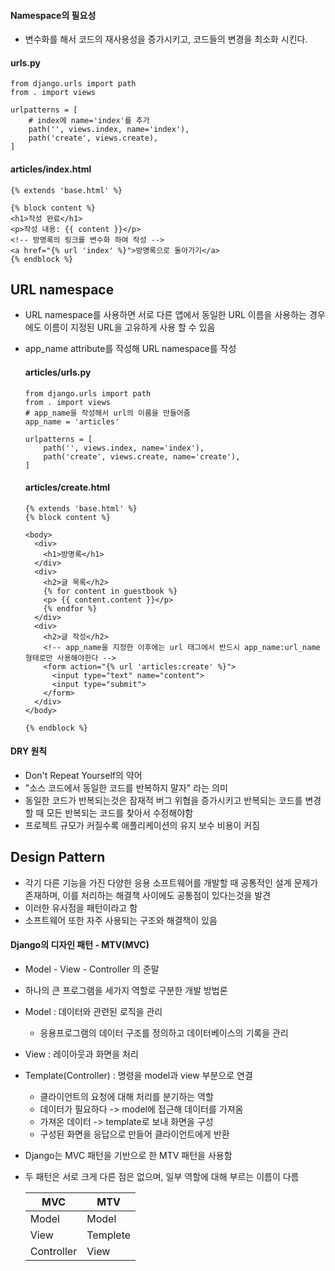 #### Namespace의 필요성

- 변수화를 해서 코드의 재사용성을 증가시키고, 코드들의 변경을 최소화 시킨다.

#### urls.py

```
from django.urls import path
from . import views

urlpatterns = [
  	# index에 name='index'를 추가
    path('', views.index, name='index'),
    path('create', views.create),
]
```



#### articles/index.html

```
{% extends 'base.html' %}

{% block content %}
<h1>작성 완료</h1>
<p>작성 내용: {{ content }}</p>
<!-- 방명록의 링크를 변수화 하여 작성 -->
<a href="{% url 'index' %}">방명록으로 돌아가기</a>
{% endblock %}
```



## URL namespace

- URL namespace를 사용하면 서로 다른 앱에서 동일한 URL 이름을 사용하는 경우에도 이름이 지정된 URL을 고유하게 사용 할 수 있음

- app_name attribute를 작성해 URL namespace를 작성

  #### articles/urls.py

  ```
  from django.urls import path
  from . import views
  # app_name을 작성해서 url의 이름을 만들어줌
  app_name = 'articles'
  
  urlpatterns = [
      path('', views.index, name='index'),
      path('create', views.create, name='create'),
  ]
  ```

  #### articles/create.html

  ```
  {% extends 'base.html' %}
  {% block content %}
  
  <body>
    <div>
      <h1>방명록</h1>
    </div>
    <div>
      <h2>글 목록</h2>
      {% for content in guestbook %}
      <p> {{ content.content }}</p>
      {% endfor %}
    </div>
    <div>
      <h2>글 작성</h2>
      <!-- app_name을 지정한 이후에는 url 태그에서 반드시 app_name:url_name 형태로만 사용해야한다 -->
      <form action="{% url 'articles:create' %}">
        <input type="text" name="content">
        <input type="submit">
      </form>
    </div>
  </body>
  
  {% endblock %}
  ```

#### DRY 원칙

- Don't Repeat Yourself의 약어
- "소스 코드에서 동일한 코드를 반복하지 말자" 라는 의미
- 동일한 코드가 반복되는것은 잠재적 버그 위협을 증가시키고 반복되는 코드를 변경할 때 모든 반복되는 코드를 찾아서 수정해야함
- 프로젝트 규모가 커질수록 애플리케이션의 유지 보수 비용이 커짐



## Design Pattern

- 각기 다른 기능을 가진 다양한 응용 소프트웨어를 개발할 때 공통적인 설계 문제가 존재하며, 이를 처리하는 해결책 사이에도 공통점이 있다는것을 발견
- 이러한 유사점을 패턴이라고 함
- 소프트웨어 또한 자주 사용되는 구조와 해결책이 있음

#### Django의 디자인 패턴 - MTV(MVC)

- Model - View - Controller 의 준말

- 하나의 큰 프로그램을 세가지 역할로 구분한 개발 방법론

- Model : 데이터와 관련된 로직을 관리

  - 응용프로그램의 데이터 구조를 정의하고 데이터베이스의 기록을 관리

- View : 레이아웃과 화면을 처리

- Template(Controller) : 명령을 model과 view 부분으로 연결

  - 클라이언트의 요청에 대해 처리를 분기하는 역할
  - 데이터가 필요하다 -> model에 접근해 데이터를 가져옴
  - 가져온 데이터 -> template로 보내 화면을 구성
  - 구성된 화면을 응답으로 만들어 클라이언트에게 반환

- Django는 MVC 패턴을 기반으로 한 MTV 패턴을 사용함

- 두 패턴은 서로 크게 다른 점은 없으며, 일부 역할에 대해 부르는 이름이 다름

  | MVC        | MTV      |
  | ---------- | -------- |
  | Model      | Model    |
  | View       | Templete |
  | Controller | View     |